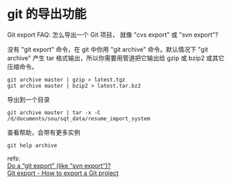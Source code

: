 # git 的导出功能

Git export FAQ: 怎么导出一个 Git 项目， 就像 "cvs export" 或 "svn export"?

没有 "git export" 命令，在 git 中你用 "git archive" 命令。默认情况下 "git archive" 产生 tar 格式输出，所以你需要用管道把它输出给 gzip 或 bzip2 或其它压缩命令。

	git archive master | gzip > latest.tgz
	git archive master | bzip2 > latest.tar.bz2

导出到一个目录

	git archive master | tar -x -C /d/documents/sou/sqt_data/resume_import_system

查看帮助，会带有更多实例

	git help archive

refs:  
[Do a “git export” (like “svn export”)?](http://stackoverflow.com/questions/160608/do-a-git-export-like-svn-export)  
[Git export - How to export a Git project](http://alvinalexander.com/git/git-export-project-archive-cvs-svn-export)  
